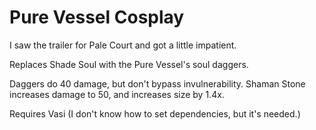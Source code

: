 # Pure Vessel Cosplay

I saw the trailer for Pale Court and got a little impatient.

Replaces Shade Soul with the Pure Vessel's soul daggers.

Daggers do 40 damage, but don't bypass invulnerability.
Shaman Stone increases damage to 50, and increases size by 1.4x.

Requires Vasi (I don't know how to set dependencies, but it's needed.)
